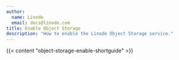 ```yaml
---
author:
  name: Linode
  email: docs@linode.com
title: Enable Object Storage
description: "How to enable the Linode Object Storage service."
---
```


{{< content "object-storage-enable-shortguide" >}}